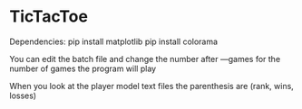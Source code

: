 # TicTacToe

Dependencies:
pip install matplotlib
pip install colorama

You can edit the batch file and change the number after —games for the number of games the program will play

When you look at the player model text files the parenthesis are (rank, wins, losses)
